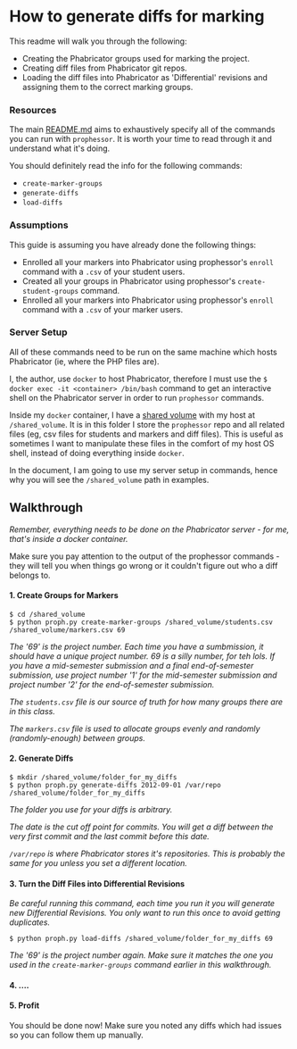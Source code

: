 # How to generate diffs for marking

This readme will walk you through the following:

- Creating the Phabricator groups used for marking the project.
- Creating diff files from Phabricator git repos.
- Loading the diff files into Phabricator as 'Differential' revisions and assigning them to the correct marking groups.

### Resources

The main [README.md](/README.md) aims to exhaustively specify all of the commands you can run with `prophessor`.
It is worth your time to read through it and understand what it's doing.

You should definitely read the info for the following commands:

- `create-marker-groups`
- `generate-diffs`
- `load-diffs`

### Assumptions

This guide is assuming you have already done the following things:

- Enrolled all your markers into Phabricator using prophessor's `enroll` command with a `.csv` of your student users.
- Created all your groups in Phabricator using prophessor's `create-student-groups` command.
- Enrolled all your markers into Phabricator using prophessor's `enroll` command with a `.csv` of your marker users.

### Server Setup

All of these commands need to be run on the same machine which hosts Phabricator (ie, where the PHP files are).

I, the author, use `docker` to host Phabricator, therefore I must use the `$ docker exec -it <container> /bin/bash` command to get an interactive shell on the Phabricator server in order to run `prophessor` commands.

Inside my `docker` container, I have a [shared volume](https://docs.docker.com/engine/tutorials/dockervolumes/#/mount-a-shared-storage-volume-as-a-data-volume) with my host at `/shared_volume`.
It is in this folder I store the `prophessor` repo and all related files (eg, csv files for students and markers and diff files). This is useful as sometimes I want to manipulate these files in the comfort of my host OS shell, instead of doing everything inside `docker`.

In the document, I am going to use my server setup in commands, hence why you will see the `/shared_volume` path in examples.

## Walkthrough

_Remember, everything needs to be done on the Phabricator server - for me, that's inside a docker container._

Make sure you pay attention to the output of the prophessor commands - they will tell you when things go wrong or it couldn't figure out who a diff belongs to.

#### 1. Create Groups for Markers 

```
$ cd /shared_volume
$ python proph.py create-marker-groups /shared_volume/students.csv /shared_volume/markers.csv 69
```

_The '69' is the project number. Each time you have a sumbmission, it should have a unique project number. 69 is a silly number, for teh lols.
If you have a mid-semester submission and a final end-of-semester submission, use project number '1' for the mid-semester submission and project number '2' for the end-of-semester submission._

_The `students.csv` file is our source of truth for how many groups there are in this class._

_The `markers.csv` file is used to allocate groups evenly and randomly (randomly-enough) between groups._

#### 2. Generate Diffs

```
$ mkdir /shared_volume/folder_for_my_diffs
$ python proph.py generate-diffs 2012-09-01 /var/repo /shared_volume/folder_for_my_diffs
```
_The folder you use for your diffs is arbitrary._

_The date is the cut off point for commits. You will get a diff between the very first commit and the last commit before this date._

_`/var/repo` is where Phabricator stores it's repositories. This is probably the same for you unless you set a different location._

#### 3. Turn the Diff Files into Differential Revisions

_Be careful running this command, each time you run it you will generate new Differential Revisions. You only want to run this once to avoid getting duplicates._

```
$ python proph.py load-diffs /shared_volume/folder_for_my_diffs 69
```

_The '69' is the project number again. Make sure it matches the one you used in the `create-marker-groups` command earlier in this walkthrough._

#### 4. ....

#### 5. Profit

You should be done now! Make sure you noted any diffs which had issues so you can follow them up manually.


